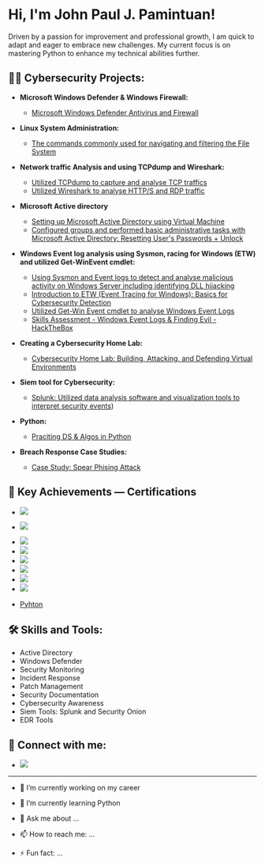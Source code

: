 <h1>Hi, I'm John Paul J. Pamintuan!</h1>
Driven by a passion for improvement and professional growth, I am quick to adapt and eager to embrace new challenges. 
My current focus is on mastering Python to enhance my technical abilities further.

<h2>👨‍💻 Cybersecurity Projects:</h2>

- <b>Microsoft Windows Defender & Windows Firewall:</b>
  - [Microsoft Windows Defender Antivirus and Firewall](https://github.com/JohnSpace2/Microsoft-Windows-Defender-Windows-Firewall/blob/main/README.md)
- <b>Linux System Administration:</b>
  - [The commands commonly used for navigating and filtering the File System](https://github.com/JohnSpace2/Navigate-and-manage-the-file-system-using-Linux-commands-via-the-Bash-shell/blob/main/README.md) 
- <b>Network traffic Analysis and using TCPdump and Wireshark:</b>
  - [Utilized TCPdump to capture and analyse TCP traffics](https://github.com/JohnPaulPamintuan/TCPdump/blob/main/README.md)
  - [Utilized Wireshark to analyse HTTP/S and RDP traffic](https://github.com/JohnPaulPamintuan/Wireshark/blob/main/README.md)
- <b>Microsoft Active directory</b>
  - [Setting up Microsoft Active Directory using Virtual Machine](https://github.com/JohnPaulPamintuan/Setting-up-Active-directory)
  - [Configured groups and performed basic administrative tasks with Microsoft Active Directory: Resetting User's Passwords + Unlock](https://github.com/JohnPaulPamintuan/Active-Directory/blob/main/README.md)
- <b>Windows Event log analysis using Sysmon, racing for Windows (ETW) and utilized Get-WinEvent cmdlet:</b>
  - [Using Sysmon and Event logs to detect and analyse malicious activity on Windows Server
including identifying DLL hijacking](https://github.com/JohnPaulPamintuan/Windows-Event-log-analysis/blob/main/README.md)
   - [Introduction to ETW (Event Tracing for Windows): Basics for Cybersecurity Detection](https://github.com/JohnPaulPamintuan/ETW/blob/main/README.md)
   - [Utilized Get-Win Event cmdlet to analyse Windows Event Logs](https://github.com/JohnPaulPamintuan/Get-WinEvent-/blob/main/README.md)
   - [Skills Assessment - Windows Event Logs & Finding Evil - HackTheBox](https://github.com/JohnPaulPamintuan/Skills-Assessment---Windows-Event-Logs-Finding-Evil---HackTheBox./blob/main/README.md)

- <b>Creating a Cybersecurity Home Lab:</b>
  - [Cybersecurity Home Lab: Building, Attacking, and Defending Virtual Environments](https://github.com/JohnPaulPamintuan/Creating-a-basic-home-lab-)

- <b>Siem tool for Cybersecurity:</b>
  - [Splunk: Utilized data analysis software and visualization tools to interpret security events](https://github.com/JohnPaulPamintuan/SIEM-Tool---SPLUNK))
- <b>Python:</b>
  - [Praciting DS & Algos in Python](1)
- <b>Breach Response Case Studies:</b>
  - [Case Study: Spear Phising Attack](https://coursera-assessments.s3.amazonaws.com/assessments/1720428014790/2123721c-6fdb-4ede-a0c0-1bec21cd781d/Pros%20and%20cons%20-%20Sheet1.pdf)
 
    
<h2>🏅 Key Achievements — Certifications </h2>

- [<img src="https://img.shields.io/badge/-Google%20Cybersecurity-4285F4?&style=for-the-badge&logo=Google&logoColor=white" />](https://github.com/JohnPaulPamintuan/Google-Cybersecurity/blob/main/README.md)
- [<img src="https://img.shields.io/badge/-Google%20Cloud%20Cybersecurity-4285F4?&style=for-the-badge&logo=GoogleCloud&logoColor=white" />](https://github.com/JohnPaulPamintuan/Google-Cloud/blob/main/README.md)
- <img src="https://img.shields.io/badge/-Security%2B-FF0000?&style=for-the-badge&logo=CompTIA&logoColor=white" />
- <img src="https://img.shields.io/badge/-IBM%27s%20Security%20Analyst%20Fundamentals-FFB300?&style=for-the-badge&logo=IBM&logoColor=white" />
- <img src="https://img.shields.io/badge/-Palo%20Alto%20Networks-EB5424?&style=for-the-badge&logo=PaloAltoNetworks&logoColor=white" />
- <img src="https://img.shields.io/badge/-NVIDIA%3A%20Introduction%20to%20Networking-76B900?&style=for-the-badge&logo=NVIDIA&logoColor=white" />
- <img src="https://img.shields.io/badge/-ISC2%3A%20Certified%20in%20Cybersecurity-9B59B6?&style=for-the-badge&logo=ISC2&logoColor=white" />
- <img src="https://img.shields.io/badge/-Pact%3A%20Web%20Design%20using%20ChatGPT-00ADEF?&style=for-the-badge&logo=OpenAI&logoColor=white" />



- [Pyhton ](https://www.youtube.com/watch?v=E2MwRWxDBkA)



<h2> 🛠️ Skills and Tools:</h2>

- Active Directory
- Windows Defender
- Security Monitoring
- Incident Response
- Patch Management
- Security Documentation
- Cybersecurity Awareness
- Siem Tools: Splunk and Security Onion
- EDR Tools



<h2> 🤳 Connect with me:</h2>

- [<img src="https://img.shields.io/badge/-LinkedIn-0077B5?&style=for-the-badge&logo=LinkedIn&logoColor=white"/>](https://linkedin.com/in/johnpaulpamintuan)




-------------------------------------------------
- 🔭 I’m currently working on my career
- 🌱 I’m currently learning Python 
- 💬 Ask me about ...
- 📫 How to reach me: ...

- ⚡ Fun fact: ...

